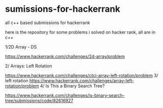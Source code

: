 # sumissions-for-hackerrank
all c++ based submissions for hackerrank

here is the repository for some problems i solved on hacker rank, all are in c++



1/2D Array - DS

https://www.hackerrank.com/challenges/2d-array/problem

2/ Arrays: Left Rotation

https://www.hackerrank.com/challenges/ctci-array-left-rotation/problem
3/ left rotation
https://www.hackerrank.com/challenges/array-left-rotation/problem
4/ Is This a Binary Search Tree?

https://www.hackerrank.com/challenges/is-binary-search-tree/submissions/code/82616927


